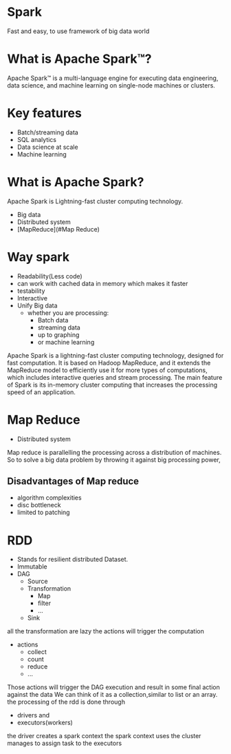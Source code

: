 # Spark

Fast and easy, to use framework of big data world

# What is Apache Spark™?

Apache Spark™ is a multi-language engine for executing data engineering,
data science, and machine learning on single-node machines or clusters.

# Key features

- Batch/streaming data
- SQL analytics
- Data science at scale
- Machine learning

# What is Apache Spark?

Apache Spark is Lightning-fast cluster computing technology.

- Big data
- Distributed system
- [MapReduce](#Map Reduce)

# Way spark

- Readability(Less code)
- can work with cached data in memory which makes it faster
- testability
- Interactive
- Unify Big data
    - whether you are processing:
        - Batch data
        - streaming data
        - up to graphing
        - or machine learning

Apache Spark is a lightning-fast cluster computing technology,
designed for fast computation. It is based on Hadoop MapReduce,
and it extends the MapReduce model to efficiently use it for more
types of computations, which includes interactive queries and stream processing.
The main feature of Spark is its in-memory cluster computing that increases the
processing speed of an application.

# Map Reduce

- Distributed system

Map reduce is parallelling the processing across a distribution of machines.
So to solve a big data problem by throwing it against big processing power,

## Disadvantages of Map reduce

- algorithm complexities
- disc bottleneck
- limited to patching

# RDD

- Stands for resilient distributed Dataset.
- Immutable
- DAG
    - Source
    - Transformation
        - Map
        - filter
        - ...
    - Sink

all the transformation are lazy
the actions will trigger the computation

- actions
    - collect
    - count
    - reduce
    - ...

Those actions will trigger the DAG execution and result in some final action against the data
We can think of it as a collection,similar to list or an array.
the processing of the rdd is done through

- drivers and
- executors(workers)

the driver creates a spark context
the spark context uses the cluster manages to assign task to the executors